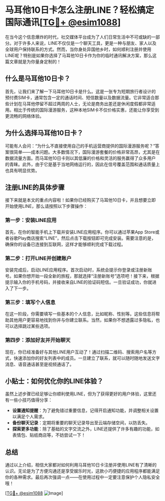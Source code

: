 # 马耳他10日卡怎么注册LINE？轻松搞定国际通讯[[TG💪+ @esim1088](https://t.me/s/esim1088)]

在当今这个信息爆炸的时代，社交媒体平台成为了人们日常生活中不可或缺的一部分。对于许多人来说，LINE不仅仅是一个聊天工具，更是一种与朋友、家人以及全球用户保持联系的方式。然而，当你身处异国他乡时，如何顺利注册并使用LINE呢？特别是如果你选择了马耳他10日卡作为你的临时通讯解决方案，那么这篇文章就是为你量身定制的！

## 什么是马耳他10日卡？

首先，让我们来了解一下马耳他10日卡是什么。这是一张专为短期旅行者设计的预付费SIM卡，通常包含一定的通话时间、短信数量以及数据流量。它非常适合那些计划在马耳他停留不超过两周的人士，无论是商务出差还是休闲度假都非常适用。相比于传统的国际漫游服务，这种本地SIM卡不仅价格实惠，还能让你享受到更流畅的网络体验。

## 为什么选择马耳他10日卡？

可能有人会问：“为什么不直接使用自己的手机运营商提供的国际漫游服务呢？”答案很简单——成本问题。大多数情况下，国际漫游套餐的价格非常高昂，尤其是在数据流量方面。而马耳他10日卡则以其低廉的价格和灵活的服务赢得了众多用户的青睐。此外，由于它是基于当地网络运行的，因此在信号覆盖范围和通话质量上也具有明显优势。

## 注册LINE的具体步骤

接下来就是本文的重点内容啦！如果你已经购买了马耳他10日卡，并且想要立即开始使用LINE，那么请按照以下步骤操作：

### 第一步：安装LINE应用

首先，在你的智能手机上下载并安装LINE应用程序。你可以通过苹果App Store或者谷歌Play商店搜索“LINE”，然后点击下载按钮即可完成安装。需要注意的是，确保你的设备已连接到互联网，这样才能够顺利完成下载过程。

### 第二步：打开LINE并创建账户

安装完成后，启动LINE应用程序。首次启动时，系统会提示你登录或注册新账号。如果你想开始一段全新的旅程，那就选择“注册新账号”选项吧！接下来，根据提示输入你的手机号码，并接收来自LINE的验证码短信。一旦验证成功，你就进入了下一步。

### 第三步：填写个人信息

在这一阶段，你需要填写一些基本的个人信息，比如昵称、性别等。这些信息将帮助其他用户更容易地找到你并与你建立联系。当然，如果你不想透露过多隐私，也可以选择跳过某些选项。

### 第四步：添加好友并开始聊天

现在，你已经准备好与其他LINE用户互动了！通过扫描二维码、搜索用户名等方式，快速添加你的好友列表中的成员。一旦建立了联系，就可以随时随地发送文字消息、语音通话甚至是视频通话了。

## 小贴士：如何优化你的LINE体验？

虽然上述步骤已经足够让你顺利使用LINE，但为了获得更好的用户体验，这里还有一些小技巧值得分享：

- **设置通知提醒**：为了避免错过重要信息，记得开启通知功能，并调整相关设置以满足个人需求。
- **备份聊天记录**：定期将重要的聊天记录导出至云端存储空间，以防丢失。
- **探索更多功能**：除了基础的文字交流之外，LINE还提供了许多有趣的功能，如表情包、贴纸商店等，不妨尝试一下！

## 总结

通过以上介绍，相信大家都对如何利用马耳他10日卡注册并使用LINE有了清晰的认识。无论是为了方便沟通还是享受娱乐时光，这款小巧便捷的应用程序都能满足你的各种需求。最后再次强调一点——在使用过程中一定要注意保护个人隐私安全哦！

[[TG💪+ @esim1088](https://t.me/s/esim1088) ![Image](https://i.postimg.cc/4NQfJmqS/Snipaste-2025-05-13-00-14-12.png)]
